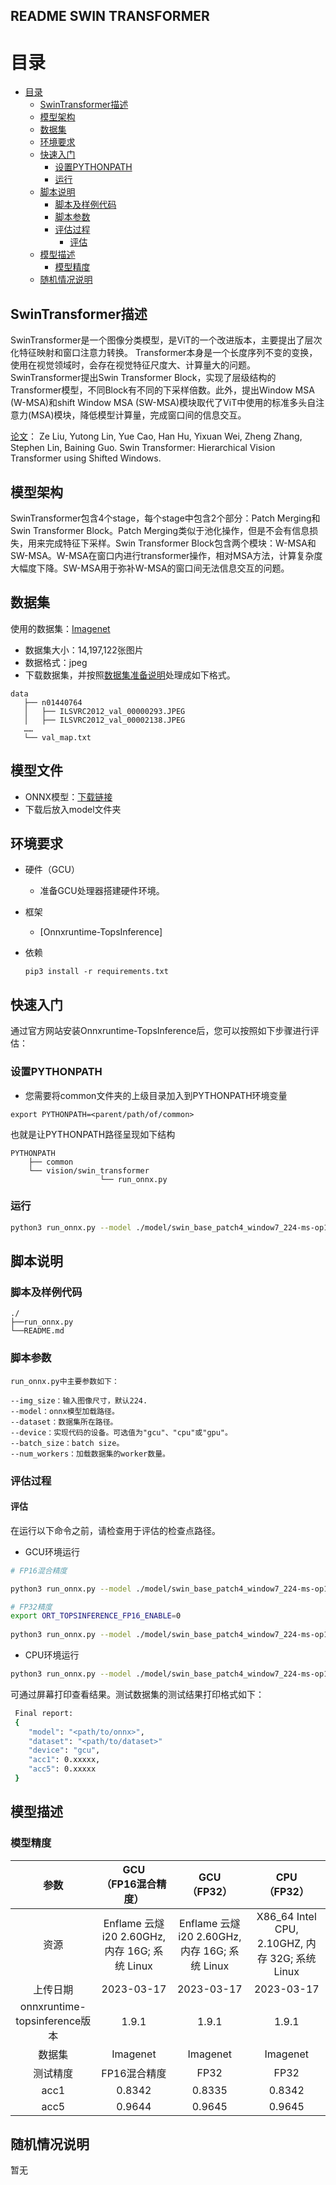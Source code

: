 ## README SWIN TRANSFORMER

# 目录

<!-- TOC -->

- [目录](#目录)
    - [SwinTransformer描述](#SwinTransformer描述)
    - [模型架构](#模型架构)
    - [数据集](#数据集)
    - [环境要求](#环境要求)
    - [快速入门](#快速入门)
        - [设置PYTHONPATH](#设置PYTHONPATH)
        - [运行](#运行)
    - [脚本说明](#脚本说明)
        - [脚本及样例代码](#脚本及样例代码)
        - [脚本参数](#脚本参数)
        - [评估过程](#评估过程)
            - [评估](#评估)
    - [模型描述](#模型描述)
        - [模型精度](#模型精度)
    - [随机情况说明](#随机情况说明)

<!-- /TOC -->

## SwinTransformer描述

SwinTransformer是一个图像分类模型，是ViT的一个改进版本，主要提出了层次化特征映射和窗口注意力转换。
Transformer本身是一个长度序列不变的变换，使用在视觉领域时，会存在视觉特征尺度大、计算量大的问题。SwinTransformer提出Swin Transformer Block，实现了层级结构的Transformer模型，不同Block有不同的下采样倍数。此外，提出Window MSA (W-MSA)和shift Window MSA (SW-MSA)模块取代了ViT中使用的标准多头自注意力(MSA)模块，降低模型计算量，完成窗口间的信息交互。

[论文](https://arxiv.org/pdf/2103.14030.pdf)： Ze Liu, Yutong Lin, Yue Cao, Han Hu, Yixuan Wei, Zheng Zhang, Stephen Lin,  Baining Guo. Swin Transformer: Hierarchical Vision Transformer using Shifted Windows.

## 模型架构

SwinTransformer包含4个stage，每个stage中包含2个部分：Patch Merging和Swin Transformer Block。Patch Merging类似于池化操作，但是不会有信息损失，用来完成特征下采样。Swin Transformer Block包含两个模块：W-MSA和SW-MSA。W-MSA在窗口内进行transformer操作，相对MSA方法，计算复杂度大幅度下降。SW-MSA用于弥补W-MSA的窗口间无法信息交互的问题。

## 数据集

使用的数据集：[Imagenet](https://image-net.org/)

- 数据集大小：14,197,122张图片
- 数据格式：jpeg
- 下载数据集，并按照[数据集准备说明](../../common/prepare_dataset/imagenet/README.md)处理成如下格式。 

```text
data
   ├── n01440764
   │   ├── ILSVRC2012_val_00000293.JPEG
   │   ├── ILSVRC2012_val_00002138.JPEG
   ……
   └── val_map.txt
```

## 模型文件

- ONNX模型：[下载链接](https://topsmodel-1257133546.cos.ap-shanghai.myqcloud.com/topsmodel-1257133546/topsegc/local/model/swin/swin_base_patch4_window7_224-ms-op13-fp32-N.onnx?q-sign-algorithm=sha1&q-ak=AKIDYyBAwXzDD1e4GEzZUBgy2iDU5TeaIVUG&q-sign-time=1681372473;2041372473&q-key-time=1681372473;2041372473&q-header-list=&q-url-param-list=&q-signature=a2a82d55e82fe4a2eaa8a95e0c2afcc3169b131e)
- 下载后放入model文件夹

## 环境要求

- 硬件（GCU）
    - 准备GCU处理器搭建硬件环境。
- 框架
    - [Onnxruntime-TopsInference]
- 依赖
    
    ```shell
    pip3 install -r requirements.txt
    ```

## 快速入门

通过官方网站安装Onnxruntime-TopsInference后，您可以按照如下步骤进行评估：

### 设置PYTHONPATH

- 您需要将common文件夹的上级目录加入到PYTHONPATH环境变量

```shell
export PYTHONPATH=<parent/path/of/common>
```

也就是让PYTHONPATH路径呈现如下结构

```shell
PYTHONPATH
    ├── common
    └── vision/swin_transformer
                    └── run_onnx.py
```

### 运行

```bash
python3 run_onnx.py --model ./model/swin_base_patch4_window7_224-ms-op13-fp32-N.onnx --dataset ./data --device gcu
```

## 脚本说明

### 脚本及样例代码

```shell
./
├──run_onnx.py
└──README.md
```

### 脚本参数

```text
run_onnx.py中主要参数如下：

--img_size：输入图像尺寸，默认224.
--model：onnx模型加载路径。
--dataset：数据集所在路径。
--device：实现代码的设备。可选值为"gcu"、"cpu"或"gpu"。
--batch_size：batch size。
--num_workers：加载数据集的worker数量。
```

### 评估过程

#### 评估

在运行以下命令之前，请检查用于评估的检查点路径。

- GCU环境运行

```bash
# FP16混合精度

python3 run_onnx.py --model ./model/swin_base_patch4_window7_224-ms-op13-fp32-N.onnx --dataset ./data --device gcu
```

```bash
# FP32精度
export ORT_TOPSINFERENCE_FP16_ENABLE=0
 
python3 run_onnx.py --model ./model/swin_base_patch4_window7_224-ms-op13-fp32-N.onnx --dataset ./data --device gcu
```

- CPU环境运行

```bash
python3 run_onnx.py --model ./model/swin_base_patch4_window7_224-ms-op13-fp32-N.onnx --dataset ./data --device cpu
```

可通过屏幕打印查看结果。测试数据集的测试结果打印格式如下：

```bash
 Final report:
 {
    "model": "<path/to/onnx>",
    "dataset": "<path/to/dataset>"
    "device": "gcu",
    "acc1": 0.xxxxx,
    "acc5": 0.xxxxx
 }
```

## 模型描述

### 模型精度

| 参数 | GCU <br>（FP16混合精度）| GCU <br>（FP32） | CPU <br>（FP32）|
| :--------------------------: | :--------------------------: | :--------------------------: | :--------------------------: |
| 资源 | Enflame 云燧i20 2.60GHz, 内存 16G; 系统 Linux | Enflame 云燧i20 2.60GHz, 内存 16G; 系统 Linux | X86_64 Intel CPU, 2.10GHZ, 内存 32G; 系统 Linux|
| 上传日期 | 2023-03-17 | 2023-03-17 | 2023-03-17 |
| onnxruntime-topsinference版本 | 1.9.1 | 1.9.1 | 1.9.1 |
| 数据集 | Imagenet | Imagenet | Imagenet |
| 测试精度 | FP16混合精度 | FP32 | FP32 |
| acc1 | 0.8342 | 0.8335 | 0.8342 |
| acc5 | 0.9644 | 0.9645 | 0.9645 |

## 随机情况说明

暂无